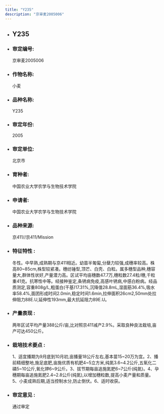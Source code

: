 ```yaml
---
title: "Y235"
description: "京审麦2005006"
---
```

* ## Y235
* ###  审定编号:  
   京审麦2005006

*  ### 作物名称:  
   小麦

*   ###  品种名称: 
    Y235

*   ### 审定年份: 
    2005

*   ### 审定单位:  
    北京市

*   ### 育种者:  
    中国农业大学农学与生物技术学院

*   ### 申请者:  
    中国农业大学农学与生物技术学院

*   ### 品种来源:  
    京411//京411/Mission

*   ### 特征特性 : 
    冬性。中早熟,成熟期与京411相近。幼苗半匍匐,分蘖力较强,成穗率较高。株高80~85cm,株型较紧凑。穗纺锤型,顶芒、白壳、白粒。属多穗型品种,穗容量大,群体性状好,产量潜力高。区试平均亩穗数47.7万,穗粒数27.4粒/穗,千粒重41克。抗寒性中等。经接种鉴定,条锈病免疫,高感叶锈病,中感白粉病。经品质测定,容重808g/L,粗蛋白(干基)17.31%,沉降值28.8mL,湿面筋36.4%,吸水率58.4%,面团形成时间2.0min,稳定时间1.6min,拉伸面积26cm2,50mm处拉伸阻力88E.U,延伸性193mm,最大抗延阻力89E.U。

*   ### 产量表现 : 
    两年区试平均产量388公斤/亩,比对照京411减产2.9%。采取良种良法栽培,亩产可达450公斤。

*   ### 栽培技术要点 : 
    1、适宜播期为9月底到10月初,亩播量18公斤左右,基本苗15~20万为宜。2、播前精细整地,施足底肥,亩施优质有机肥4~5立方米,纯氮3.6~4.2公斤,五氧化二磷5~10公斤,氧化钾6~9公斤。3、拔节期每亩追施氮肥6~7公斤(纯氮)。4、孕穗期每亩追施氮肥2.4~2.8公斤(纯氮),以增加穗粒数,提高小麦产量和质量。5、小麦成熟后期,适当控制水分,防止倒伏。6、适时收获。

*   ### 审定意见 : 
    通过审定
